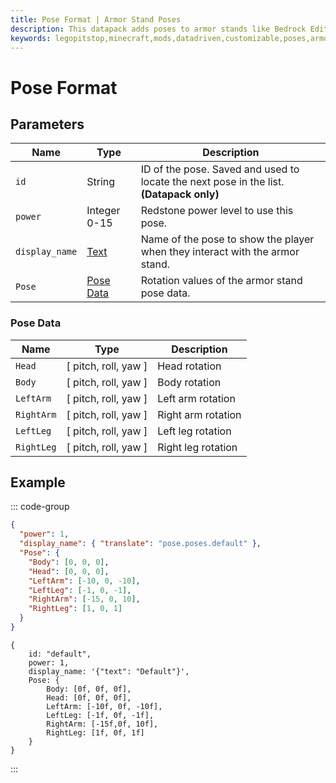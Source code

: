 ```yaml
---
title: Pose Format | Armor Stand Poses
description: This datapack adds poses to armor stands like Bedrock Edition. Redstone is the same as bedrock. You can even create your data-driven poses!
keywords: legopitstop,minecraft,mods,datadriven,customizable,poses,armorstand,datapack,fabricmc
---
```


# Pose Format

## Parameters

| Name           | Type                                                               | Description                                                                             |
| -------------- | ------------------------------------------------------------------ | --------------------------------------------------------------------------------------- |
| `id`           | String                                                             | ID of the pose. Saved and used to locate the next pose in the list. **(Datapack only)** |
| `power`        | Integer 0-15                                                       | Redstone power level to use this pose.                                                  |
| `display_name` | [Text](https://minecraft.wiki/w/Raw_JSON_text_format#Java_Edition) | Name of the pose to show the player when they interact with the armor stand.            |
| `Pose`         | [Pose Data](#pose-data)                                            | Rotation values of the armor stand pose data.                                           |

### Pose Data

| Name       | Type                 | Description        |
| ---------- | -------------------- | ------------------ |
| `Head`     | [ pitch, roll, yaw ] | Head rotation      |
| `Body`     | [ pitch, roll, yaw ] | Body rotation      |
| `LeftArm`  | [ pitch, roll, yaw ] | Left arm rotation  |
| `RightArm` | [ pitch, roll, yaw ] | Right arm rotation |
| `LeftLeg`  | [ pitch, roll, yaw ] | Left leg rotation  |
| `RightLeg` | [ pitch, roll, yaw ] | Right leg rotation |

## Example

::: code-group

```json [default.json]
{
  "power": 1,
  "display_name": { "translate": "pose.poses.default" },
  "Pose": {
    "Body": [0, 0, 0],
    "Head": [0, 0, 0],
    "LeftArm": [-10, 0, -10],
    "LeftLeg": [-1, 0, -1],
    "RightArm": [-15, 0, 10],
    "RightLeg": [1, 0, 1]
  }
}
```

```snbt [default.snbt]
{
    id: "default",
    power: 1,
    display_name: '{"text": "Default"}',
    Pose: {
        Body: [0f, 0f, 0f],
        Head: [0f, 0f, 0f],
        LeftArm: [-10f, 0f, -10f],
        LeftLeg: [-1f, 0f, -1f],
        RightArm: [-15f,0f, 10f],
        RightLeg: [1f, 0f, 1f]
    }
}
```

:::
